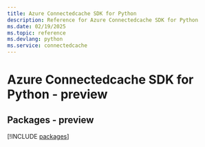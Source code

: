 ```yaml
---
title: Azure Connectedcache SDK for Python
description: Reference for Azure Connectedcache SDK for Python
ms.date: 02/19/2025
ms.topic: reference
ms.devlang: python
ms.service: connectedcache
---
```

# Azure Connectedcache SDK for Python - preview
## Packages - preview
[!INCLUDE [packages](connectedcache-index.md)]